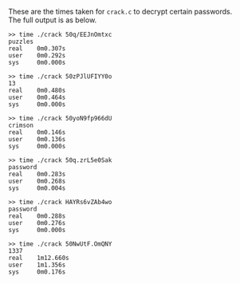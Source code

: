 These are the times taken for `crack.c` to decrypt certain passwords.  
The full output is as below.  

```
>> time ./crack 50q/EEJnOmtxc
puzzles
real    0m0.307s
user    0m0.292s
sys     0m0.000s
```

```
>> time ./crack 50zPJlUFIYY0o
13
real    0m0.480s
user    0m0.464s
sys     0m0.000s
```

```
>> time ./crack 50yoN9fp966dU
crimson
real    0m0.146s
user    0m0.136s
sys	    0m0.000s
```

```
>> time ./crack 50q.zrL5e0Sak
password
real    0m0.283s
user    0m0.268s
sys     0m0.004s
```

```
>> time ./crack HAYRs6vZAb4wo
password
real    0m0.288s
user    0m0.276s
sys     0m0.000s
```

```
>> time ./crack 50NwUtF.OmQNY
1337
real    1m12.660s
user    1m1.356s
sys     0m0.176s
```
